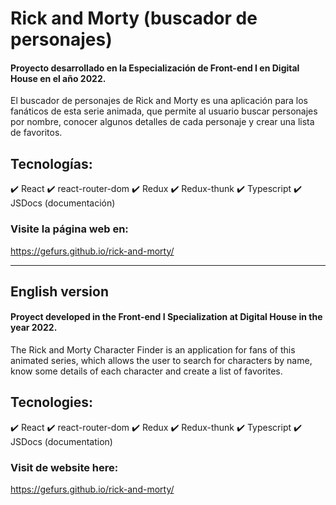 # Rick and Morty (buscador de personajes)

#### Proyecto desarrollado en la Especialización de Front-end I en Digital House en el año **2022**. 
El buscador de personajes de Rick and Morty es una aplicación para los fanáticos de esta serie animada, que permite al usuario buscar personajes por nombre, conocer algunos detalles de cada personaje y crear una lista de favoritos.

## Tecnologías:

:heavy_check_mark: React
:heavy_check_mark: react-router-dom
:heavy_check_mark: Redux
:heavy_check_mark: Redux-thunk
:heavy_check_mark: Typescript
:heavy_check_mark: JSDocs (documentación)

### Visite la página web en: 

<a href="https://gefurs.github.io/rick-and-morty/" target="_blank">https://gefurs.github.io/rick-and-morty/</a>


----

## English version

#### Proyect developed in the Front-end I Specialization at Digital House in the year **2022**. 
The Rick and Morty Character Finder is an application for fans of this animated series, which allows the user to search for characters by name, know some details of each character and create a list of favorites.

## Tecnologies:

:heavy_check_mark: React
:heavy_check_mark: react-router-dom
:heavy_check_mark: Redux
:heavy_check_mark: Redux-thunk
:heavy_check_mark: Typescript
:heavy_check_mark: JSDocs (documentation)

### Visit de website here:

<a href="https://gefurs.github.io/rick-and-morty/" target="_blank">https://gefurs.github.io/rick-and-morty/</a>